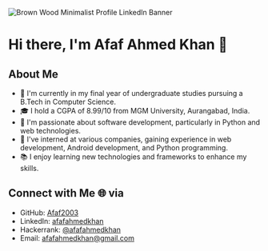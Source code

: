 ![Brown Wood Minimalist Profile LinkedIn Banner](https://github.com/Afaf2003/Afaf2003/assets/97430020/f474c229-0a5b-494b-ad7e-a5ca5846e2e9)
# Hi there, I'm Afaf Ahmed Khan 👋
## About Me
- 🔭 I'm currently in my final year of undergraduate studies pursuing a B.Tech in Computer Science.
- 🎓 I hold a CGPA of 8.99/10 from MGM University, Aurangabad, India.
- 🌱 I'm passionate about software development, particularly in Python and web technologies.
- 💼 I've interned at various companies, gaining experience in web development, Android development, and Python programming.
- 📚 I enjoy learning new technologies and frameworks to enhance my skills.

## Connect with Me 🌐 via
- GitHub: [Afaf2003](https://github.com/Afaf2003)
- LinkedIn: [afafahmedkhan](https://www.linkedin.com/in/afafahmedkhan)
- Hackerrank: [@afafahmedkhan](https://www.hackerrank.com/afafahmedkhan)
- Email: afafahmedkhan@gmail.com

